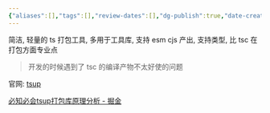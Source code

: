 ```yaml
---
{"aliases":[],"tags":[],"review-dates":[],"dg-publish":true,"date-created":"2023-02-01-Wed, 11:18:41 am","date-modified":"2023-04-29-Sat, 8:10:54 pm","permalink":"/programming/front-end/framework/engineering/tsup/","dgPassFrontmatter":true}
---
```



简洁, 轻量的 ts 打包工具, 多用于工具库, 支持 esm cjs 产出, 支持类型, 比 tsc 在打包方面专业点

> 开发的时候遇到了 tsc 的编译产物不太好使的问题

官网: [tsup](https://tsup.egoist.dev/#what-can-it-bundle)

[必知必会tsup打包库原理分析 - 掘金](https://juejin.cn/post/7148442413420265485)
